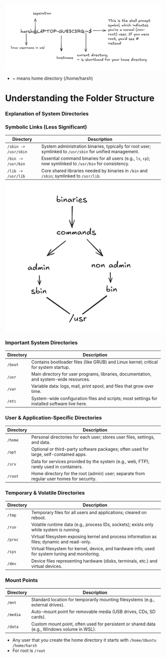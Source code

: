 ![](/images/shellprompt.png)
- ~ means home directory (/home/harsh)

# Understanding the Folder Structure

### Explanation of System Directories

### **Symbolic Links (Less Significant)**
| Directory | Description |
|-----------|-------------|
| `/sbin -> /usr/sbin` | System administration binaries, typically for root user; symlinked to `/usr/sbin` for unified management. |
| `/bin -> /usr/bin` | Essential command binaries for all users (e.g., `ls`, `cp`); now symlinked to `/usr/bin` for consistency. |
| `/lib -> /usr/lib` | Core shared libraries needed by binaries in `/bin` and `/sbin`; symlinked to `/usr/lib`. |

![](/images/usr.png)

### **Important System Directories**
| Directory | Description |
|-----------|-------------|
| `/boot` | Contains bootloader files (like GRUB) and Linux kernel; critical for system startup. |
| `/usr` | Main directory for user programs, libraries, documentation, and system-wide resources. |
| `/var` | Variable data: logs, mail, print spool, and files that grow over time. |
| `/etc` | System-wide configuration files and scripts; most settings for installed software live here. |

### **User & Application-Specific Directories**
| Directory | Description |
|-----------|-------------|
| `/home` | Personal directories for each user; stores user files, settings, and data. |
| `/opt` | Optional or third-party software packages; often used for large, self-contained apps. |
| `/srv` | Data for services provided by the system (e.g., web, FTP); rarely used in containers. |
| `/root` | Home directory for the root (admin) user; separate from regular user homes for security. |

### **Temporary & Volatile Directories**
| Directory | Description |
|-----------|-------------|
| `/tmp` | Temporary files for all users and applications; cleared on reboot. |
| `/run` | Volatile runtime data (e.g., process IDs, sockets); exists only while system is running. |
| `/proc` | Virtual filesystem exposing kernel and process information as files; dynamic and read-only. |
| `/sys` | Virtual filesystem for kernel, device, and hardware info; used for system tuning and monitoring. |
| `/dev` | Device files representing hardware (disks, terminals, etc.) and virtual devices. |

### **Mount Points**
| Directory | Description |
|-----------|-------------|
| `/mnt` | Standard location for temporarily mounting filesystems (e.g., external drives). |
| `/media` | Auto-mount point for removable media (USB drives, CDs, SD cards). |
| `/data` | Custom mount point, often used for persistent or shared data (e.g., Windows volume in WSL). |

- Any user that you create the home directory it starts with `/home/Ubuntu` ` /home/harsh`
- For root is `/root`
